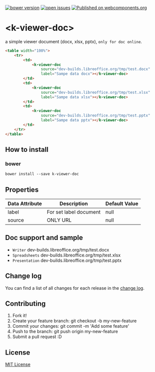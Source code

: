 [![bower version](https://img.shields.io/bower/v/k-viewer-doc.svg)](https://libraries.io/bower/k-viewer-doc) 
[![open issues](https://img.shields.io/github/issues/k4ng%2Fk-viewer-doc.svg)](https://github.com/k4ng/k-viewer-doc/issues) 
[![Published on webcomponents.org](https://img.shields.io/badge/webcomponents.org-published-blue.svg)](https://www.webcomponents.org/element/k4ng/k-viewer-doc) 


# \<k-viewer-doc\>

a simple viewer document (docx, xlsx, pptx), ``` only for doc online ```.

<!--
```
<custom-element-demo height="300">
  <template>
    <script src="../webcomponentsjs/webcomponents-lite.js"></script>
    <link rel="import" href="k-viewer-doc.html">
    <next-code-block></next-code-block>
  </template>
</custom-element-demo>
```
-->
```html
<table width="100%">
    <tr>
        <td>
            <k-viewer-doc 
                source="dev-builds.libreoffice.org/tmp/test.docx" 
                label="Sampe data docx"></k-viewer-doc>
        </td>
        <td>
            <k-viewer-doc 
                source="dev-builds.libreoffice.org/tmp/test.xlsx" 
                label="Sampe data xlsx"></k-viewer-doc>
        </td>
        <td>
            <k-viewer-doc 
                source="dev-builds.libreoffice.org/tmp/test.pptx" 
                label="Sampe data pptx"></k-viewer-doc>
        </td>
    </tr>
</table>
```


## How to install

### bower

```markdown
bower install --save k-viewer-doc
```


## Properties

Data Attribute | Description | Default Value
-------------- | ----------- | -------------
label | For set label document | null 
source | ONLY URL | null


## Doc support and sample

- ```Writer``` dev-builds.libreoffice.org/tmp/test.docx
- ```Spreadsheets``` dev-builds.libreoffice.org/tmp/test.xlsx
- ```Presentation``` dev-builds.libreoffice.org/tmp/test.pptx


## Change log

You can find a list of all changes for each release in the [change log](https://github.com/k4ng/k-viewer-doc/blob/master/CHANGELOG.md).


## Contributing

1. Fork it!
1. Create your feature branch: git checkout -b my-new-feature
1. Commit your changes: git commit -m 'Add some feature'
1. Push to the branch: git push origin my-new-feature
1. Submit a pull request :D


## License

[MIT License](https://github.com/dyazincahya/k-viewer-doc/blob/master/LICENSE) 
